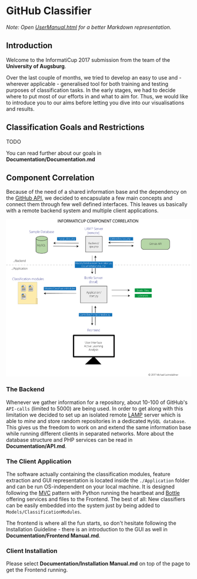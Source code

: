 # GitHub Classifier

_Note: Open [UserManual.html](UserManual.html) for a better Markdown representation._


## Introduction

Welcome to the InformatiCup 2017 submission from the team of the **University of Augsburg**.

Over the last couple of months, we tried to develop an easy to use and - wherever applicable - generalised tool for both training and testing purposes of classification tasks. In the early stages, we had to decide where to put most of our efforts in and what to aim for. Thus, we would like to introduce you to our aims before letting you dive into our visualisations and results.

## Classification Goals and Restrictions

TODO

You can read further about our goals in **Documentation/Documentation.md**

## Component Correlation

Because of the need of a shared information base and the dependency on the [GitHub API](https://developer.github.com/v3/), we decided to encapsulate a few main concepts and connect them through few well defined interfaces. This leaves us basically with a remote backend system and multiple client applications.

<img src="/Documentation/component_correlation.png">

### The Backend

Whenever we gather information for a repository, about 10-100 of GitHub's `API-calls` (limited to 5000) are being used. In order to get along with this limitation we decided to set up an isolated remote [LAMP](https://en.wikipedia.org/wiki/LAMP_(software_bundle)) server which is able to _mine_ and store random repositories in a dedicated `MySQL database`. This gives us the freedom to work on and extend the same information base while running different clients in separated networks. More about the database structure and PHP services can be read in **Documentation/API.md**.

### The Client Application

The software actually containing the classification modules, feature extraction and GUI representation is located inside the  `./Application` folder and can be run OS-independent on your local machine. It is designed following the [MVC](https://en.wikipedia.org/wiki/Model%E2%80%93view%E2%80%93controller) pattern with Python running the heartbeat and [Bottle](https://en.wikipedia.org/wiki/Bottle_(web_framework)) offering services and files to the Frontend. The best of all: New classifiers can be easily embedded into the system just by being added to `Models/ClassificationModules`.

The frontend is where all the fun starts, so don't hesitate following the Installation Guideline - there is an introduction to the GUI as well in **Documentation/Frontend Manual.md**.

### Client Installation

Please select **Documentation/Installation Manual.md** on top of the page to get the Frontend running.